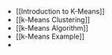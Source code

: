 - [[Introduction to K-Means]]
- [[k-Means Clustering]]
- [[k-Means Algorithm]]
- [[k-Means Example]]
- 